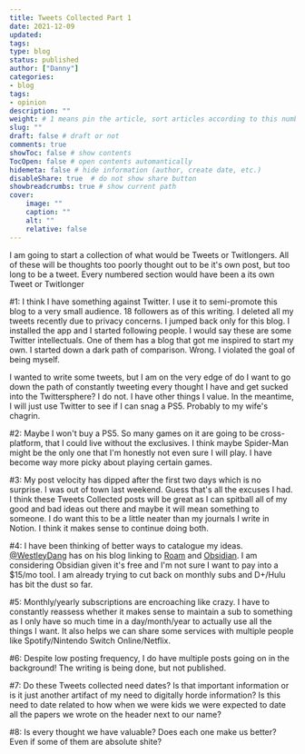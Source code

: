 ```yaml
---
title: Tweets Collected Part 1
date: 2021-12-09
updated:
tags:
type: blog
status: published
author: ["Danny"]
categories: 
- blog
tags: 
- opinion
description: ""
weight: # 1 means pin the article, sort articles according to this number
slug: ""
draft: false # draft or not
comments: true
showToc: false # show contents
TocOpen: false # open contents automantically
hidemeta: false # hide information (author, create date, etc.)
disableShare: true	# do not show share button
showbreadcrumbs: true # show current path
cover:
    image: ""
    caption: ""
    alt: ""
    relative: false
---
```


I am going to start a collection of what would be Tweets or Twitlongers. All of these will be thoughts too poorly thought out to be it's own post, but too long to be a tweet. Every numbered section would have been a its own Tweet or Twitlonger

\#1: I think I have something against Twitter. I use it to semi-promote this blog to a very small audience. 18 followers as of this writing. I deleted all my tweets recently due to privacy concerns. I jumped back only for this blog. I installed the app and I started following people. I would say these are some Twitter intellectuals. One of them has a blog that got me inspired to start my own. I started down a dark path of comparison. Wrong. I violated the goal of being myself.

I wanted to write some tweets, but I am on the very edge of do I want to go down the path of constantly tweeting every thought I have and get sucked into the Twittersphere? I do not. I have other things I value. In the meantime, I will just use Twitter to see if I can snag a PS5. Probably to my wife's chagrin.

\#2: Maybe I won't buy a PS5. So many games on it are going to be cross-platform, that I could live without the exclusives. I think maybe Spider-Man might be the only one that I'm honestly not even sure I will play. I have become way more picky about playing certain games.

\#3: My post velocity has dipped after the first two days which is no surprise. I was out of town last weekend. Guess that's all the excuses I had. I think these Tweets Collected posts will be great as I can spitball all of my good and bad ideas out there and maybe it will mean something to someone. I do want this to be a little neater than my journals I write in Notion. I think it makes sense to continue doing both.

\#4: I have been thinking of better ways to catalogue my ideas. [@WestleyDang](https://twitter.com/WestleyDang) has on his blog linking to [Roam](https://roamresearch.com/) and [Obsidian](https://obsidian.md/). I am considering Obsidian given it's free and I'm not sure I want to pay into a $15/mo tool. I am already trying to cut back on monthly subs and D+/Hulu has bit the dust so far.

\#5: Monthly/yearly subscriptions are encroaching like crazy. I have to constantly reassess whether it makes sense to maintain a sub to something as I only have so much time in a day/month/year to actually use all the things I want. It also helps we can share some services with multiple people like Spotify/Nintendo Switch Online/Netflix.

\#6: Despite low posting frequency, I do have multiple posts going on in the background! The writing is being done, but not published.

\#7: Do these Tweets collected need dates? Is that important information or is it just another artifact of my need to digitally horde information? Is this need to date related to how when we were kids we were expected to date all the papers we wrote on the header next to our name?

\#8: Is every thought we have valuable? Does each one make us better? Even if some of them are absolute shite?
